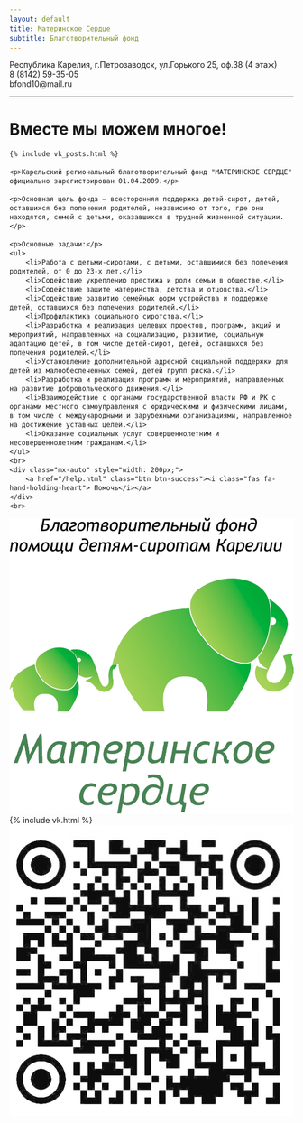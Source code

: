 ```yaml
---
layout: default
title: Материнское Сердце
subtitle: Благотворительный фонд
---
```


<div class="row">
<div class="col-md-8">
	<span class="small">
		<i class="fa fa-building"></i> Республика Карелия, г.Петрозаводск, ул.Горького 25, оф.38 (4 этаж)
		<br>
		<i class="fas fa-phone"></i> 8 (8142) 59-35-05 
		<br> 
		<i class="fa fa-envelope"></i> bfond10@mail.ru </span>
	<hr>
	<h1>Вместе мы можем многое!</h1>
	
	{% include vk_posts.html %}

	<p>Карельский региональный благотворительный фонд "МАТЕРИНСКОЕ СЕРДЦЕ" официально зарегистрирован 01.04.2009.</p>

	<p>Основная цель фонда – всесторонняя поддержка детей-сирот, детей, оставшихся без попечения родителей, независимо от того, где они находятся, семей с детьми, оказавшихся в трудной жизненной ситуации.</p>

	<p>Основные задачи:</p>
	<ul>
		<li>Работа с детьми-сиротами, с детьми, оставшимися без попечения родителей, от 0 до 23-х лет.</li>
		<li>Содействие укреплению престижа и роли семьи в обществе.</li>
		<li>Содействие защите материнства, детства и отцовства.</li>
		<li>Содействие развитию семейных форм устройства и поддержке детей, оставшихся без попечения родителей.</li>
		<li>Профилактика социального сиротства.</li>
		<li>Разработка и реализация целевых проектов, программ, акций и мероприятий, направленных на социализацию, развитие, социальную адаптацию детей, в том числе детей-сирот, детей, оставшихся без попечения родителей.</li>
		<li>Установление дополнительной адресной социальной поддержки для детей из малообеспеченных семей, детей групп риска.</li>
		<li>Разработка и реализация программ и мероприятий, направленных на развитие добровольческого движения.</li>
		<li>Взаимодействие с органами государственной власти РФ и РК с органами местного самоуправления с юридическими и физическими лицами, в том числе с международными и зарубежными организациями, направленное на достижение уставных целей.</li>
		<li>Оказание социальных услуг совершеннолетним и несовершеннолетним гражданам.</li>
	</ul>
	<br>
	<div class="mx-auto" style="width: 200px;">
		<a href="/help.html" class="btn btn-success"><i class="fas fa-hand-holding-heart"> Помочь</i></a>
	</div>
	<br>
</div>
<div class="col-md-4">
    <img class="img-fluid" src="/assets/img/logo.jpg" alt="логотип">
	{% include vk.html %}
	<img class="img-fluid" src="/assets/img/kuar_kod.jpg" title="QR-код зачисления пожертвований" alt="QR-код зачисления пожертвований">
</div>
</div>
